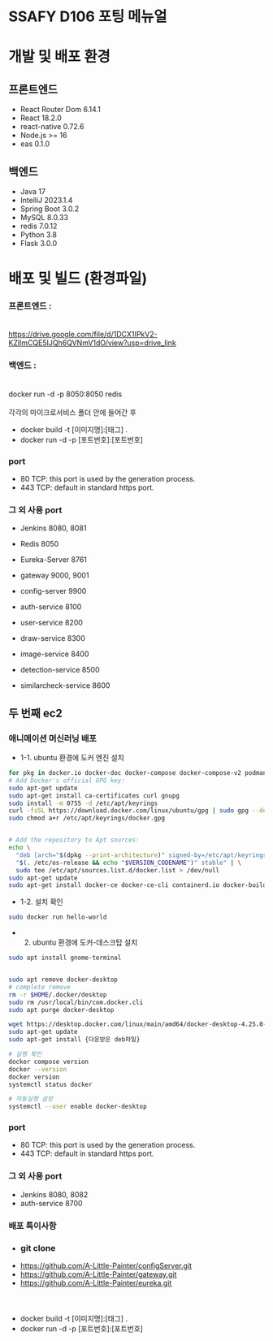 # SSAFY D106 포팅 메뉴얼

# 개발 및 배포 환경

## 프론트엔드

- React Router Dom 6.14.1
- React 18.2.0
- react-native 0.72.6
- Node.js >= 16
- eas 0.1.0

## 백엔드

- Java 17
- IntelliJ 2023.1.4
- Spring Boot 3.0.2
- MySQL 8.0.33
- redis 7.0.12
- Python 3.8
- Flask 3.0.0

# 배포 및 빌드 (환경파일)

### 프론트엔드 : <br></br>
https://drive.google.com/file/d/1DCX1IPkV2-KZlImCQE5IJQh6QVNmV1dO/view?usp=drive_link

### 백엔드 : <br></br>
docker run -d -p 8050:8050 redis <br></br>
각각의 마이크로서비스 폴더 안에 들어간 후
- docker build -t [이미지명]:[태그] .
- docker run -d -p [포트번호]:[포트번호]

### port

- 80 TCP: this port is used by the generation process.
- 443 TCP: default in standard https port.

### 그 외 사용 port
- Jenkins 8080, 8081
- Redis 8050
- Eureka-Server 8761
- gateway 9000, 9001
- config-server 9900

- auth-service 8100
- user-service 8200
- draw-service 8300
- image-service 8400
- detection-service 8500
- similarcheck-service 8600

## 두 번째 ec2
### 애니메이션 머신러닝 배포
- 1-1. ubuntu 환경에 도커 엔진 설치
```bash
for pkg in docker.io docker-doc docker-compose docker-compose-v2 podman-docker containerd runc; do sudo apt-get remove $pkg; done
# Add Docker's official GPG key:
sudo apt-get update
sudo apt-get install ca-certificates curl gnupg
sudo install -m 0755 -d /etc/apt/keyrings
curl -fsSL https://download.docker.com/linux/ubuntu/gpg | sudo gpg --dearmor -o /etc/apt/keyrings/docker.gpg
sudo chmod a+r /etc/apt/keyrings/docker.gpg


# Add the repository to Apt sources:
echo \
  "deb [arch="$(dpkg --print-architecture)" signed-by=/etc/apt/keyrings/docker.gpg] https://download.docker.com/linux/ubuntu \
  "$(. /etc/os-release && echo "$VERSION_CODENAME")" stable" | \
  sudo tee /etc/apt/sources.list.d/docker.list > /dev/null
sudo apt-get update
sudo apt-get install docker-ce docker-ce-cli containerd.io docker-buildx-plugin docker-compose-plugin
```
- 1-2. 설치 확인
```bash
sudo docker run hello-world
```
- 2. ubuntu 환경에 도커-데스크탑 설치
```bash
sudo apt install gnome-terminal


sudo apt remove docker-desktop
# complete remove
rm -r $HOME/.docker/desktop
sudo rm /usr/local/bin/com.docker.cli
sudo apt purge docker-desktop

wget https://desktop.docker.com/linux/main/amd64/docker-desktop-4.25.0-amd64.deb?utm_source=docker&utm_medium=webreferral&utm_campaign=docs-driven-download-linux-amd64&_gl=1*1yotftr*_ga*NTA0NTMwMjA2LjE2OTgwMjY5MTI.*_ga_XJWPQMJYHQ*MTY5ODc5Nzc4My44LjEuMTY5ODc5ODkyOS4yNS4wLjA.
sudo apt-get update
sudo apt-get install {다운받은 deb파일}

# 실행 확인
docker compose version
docker --version
docker version
systemctl status docker

# 자동실행 설정
systemctl --user enable docker-desktop
```

### port
- 80 TCP: this port is used by the generation process.
- 443 TCP: default in standard https port.

### 그 외 사용 port
- Jenkins 8080, 8082
- auth-service 8700


### 배포 특이사항
- ### git clone
- https://github.com/A-Little-Painter/configServer.git
- https://github.com/A-Little-Painter/gateway.git
- https://github.com/A-Little-Painter/eureka.git
<br></br>
<br></br>
- docker build -t [이미지명]:[태그] .
- docker run -d -p [포트번호]:[포트번호]
